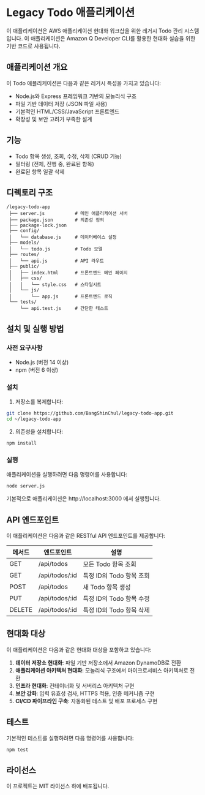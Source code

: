 # Legacy Todo 애플리케이션

이 애플리케이션은 AWS 애플리케이션 현대화 워크샵을 위한 레거시 Todo 관리 시스템입니다. 이 애플리케이션은 Amazon Q Developer CLI를 활용한 현대화 실습을 위한 기반 코드로 사용됩니다.

## 애플리케이션 개요

이 Todo 애플리케이션은 다음과 같은 레거시 특성을 가지고 있습니다:

- Node.js와 Express 프레임워크 기반의 모놀리식 구조
- 파일 기반 데이터 저장 (JSON 파일 사용)
- 기본적인 HTML/CSS/JavaScript 프론트엔드
- 확장성 및 보안 고려가 부족한 설계

## 기능

- Todo 항목 생성, 조회, 수정, 삭제 (CRUD 기능)
- 필터링 (전체, 진행 중, 완료된 항목)
- 완료된 항목 일괄 삭제

## 디렉토리 구조

```
/legacy-todo-app
 ├── server.js           # 메인 애플리케이션 서버
 ├── package.json        # 의존성 정의
 ├── package-lock.json
 ├── config/
 │   └── database.js     # 데이터베이스 설정
 ├── models/
 │   └── todo.js         # Todo 모델
 ├── routes/
 │   └── api.js          # API 라우트
 ├── public/
 │   ├── index.html      # 프론트엔드 메인 페이지
 │   ├── css/
 │   │   └── style.css   # 스타일시트
 │   └── js/
 │       └── app.js      # 프론트엔드 로직
 └── tests/
     └── api.test.js     # 간단한 테스트
```

## 설치 및 실행 방법

### 사전 요구사항

- Node.js (버전 14 이상)
- npm (버전 6 이상)

### 설치

1. 저장소를 복제합니다:

```bash
git clone https://github.com/BangShinChul/legacy-todo-app.git
cd ~/legacy-todo-app
```

2. 의존성을 설치합니다:

```bash
npm install
```

### 실행

애플리케이션을 실행하려면 다음 명령어를 사용합니다:

```bash
node server.js
```

기본적으로 애플리케이션은 http://localhost:3000 에서 실행됩니다.

## API 엔드포인트

이 애플리케이션은 다음과 같은 RESTful API 엔드포인트를 제공합니다:

| 메서드 | 엔드포인트 | 설명 |
|--------|------------|------|
| GET    | /api/todos | 모든 Todo 항목 조회 |
| GET    | /api/todos/:id | 특정 ID의 Todo 항목 조회 |
| POST   | /api/todos | 새 Todo 항목 생성 |
| PUT    | /api/todos/:id | 특정 ID의 Todo 항목 수정 |
| DELETE | /api/todos/:id | 특정 ID의 Todo 항목 삭제 |

## 현대화 대상

이 애플리케이션은 다음과 같은 현대화 대상을 포함하고 있습니다:

1. **데이터 저장소 현대화**: 파일 기반 저장소에서 Amazon DynamoDB로 전환
2. **애플리케이션 아키텍처 현대화**: 모놀리식 구조에서 마이크로서비스 아키텍처로 전환
3. **인프라 현대화**: 컨테이너화 및 서버리스 아키텍처 구현
4. **보안 강화**: 입력 유효성 검사, HTTPS 적용, 인증 메커니즘 구현
5. **CI/CD 파이프라인 구축**: 자동화된 테스트 및 배포 프로세스 구현

## 테스트

기본적인 테스트를 실행하려면 다음 명령어를 사용합니다:

```bash
npm test
```

## 라이선스

이 프로젝트는 MIT 라이선스 하에 배포됩니다.
